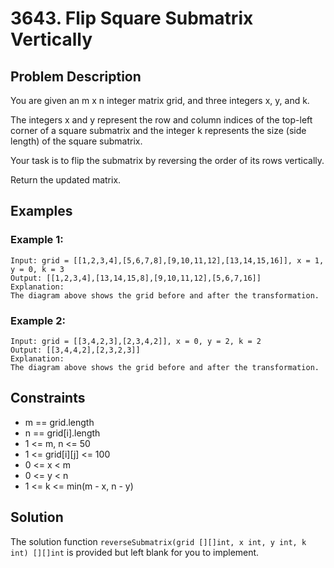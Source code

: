 # 3643. Flip Square Submatrix Vertically

## Problem Description

You are given an m x n integer matrix grid, and three integers x, y, and k.

The integers x and y represent the row and column indices of the top-left corner of a square submatrix and the integer k represents the size (side length) of the square submatrix.

Your task is to flip the submatrix by reversing the order of its rows vertically.

Return the updated matrix.

## Examples

### Example 1:
```
Input: grid = [[1,2,3,4],[5,6,7,8],[9,10,11,12],[13,14,15,16]], x = 1, y = 0, k = 3
Output: [[1,2,3,4],[13,14,15,8],[9,10,11,12],[5,6,7,16]]
Explanation:
The diagram above shows the grid before and after the transformation.
```

### Example 2:
```
Input: grid = [[3,4,2,3],[2,3,4,2]], x = 0, y = 2, k = 2
Output: [[3,4,4,2],[2,3,2,3]]
Explanation:
The diagram above shows the grid before and after the transformation.
```

## Constraints

- m == grid.length
- n == grid[i].length
- 1 <= m, n <= 50
- 1 <= grid[i][j] <= 100
- 0 <= x < m
- 0 <= y < n
- 1 <= k <= min(m - x, n - y)

## Solution

The solution function `reverseSubmatrix(grid [][]int, x int, y int, k int) [][]int` is provided but left blank for you to implement.
